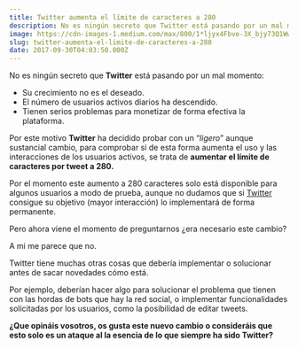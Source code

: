 ```yaml
---
title: Twitter aumenta el límite de caracteres a 280
description: No es ningún secreto que Twitter está pasando por un mal momento.
image: https://cdn-images-1.medium.com/max/800/1*ljyx4Fbve-3X_bjy73Q1Ww.jpeg
slug: twitter-aumenta-el-limite-de-caracteres-a-280
date: 2017-09-30T04:03:50.000Z
---
```


No es ningún secreto que **Twitter** está pasando por un mal momento:

- Su crecimiento no es el deseado.
- El número de usuarios activos diarios ha descendido.
- Tienen serios problemas para monetizar de forma efectiva la plataforma.

Por este motivo **Twitter** ha decidido probar con un “*ligero*” aunque sustancial cambio, para comprobar si de esta forma aumenta el uso y las interacciones de los usuarios activos, se trata de **aumentar el límite de caracteres por tweet a 280.**

Por el momento este aumento a 280 caracteres solo está disponible para algunos usuarios a modo de prueba, aunque no dudamos que si [Twitter](https://www.cubodekubrick.com/blog?tag=Twitter) consigue su objetivo (mayor interacción) lo implementará de forma permanente.

Pero ahora viene el momento de preguntarnos ¿era necesario este cambio?

A mi me parece que no.

Twitter tiene muchas otras cosas que debería implementar o solucionar antes de sacar novedades cómo está.

Por ejemplo, deberían hacer algo para solucionar el problema que tienen con las hordas de bots que hay la red social, o implementar funcionalidades solicitadas por los usuarios, como la posibilidad de editar tweets.

**¿Que opináis vosotros, os gusta este nuevo cambio o consideráis que esto solo es un ataque al la esencia de lo que siempre ha sido Twitter?**
